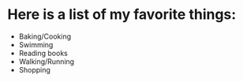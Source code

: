 # Here is a list of my favorite things:
- Baking/Cooking
- Swimming
- Reading books
- Walking/Running
- Shopping
